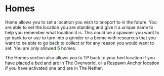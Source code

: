 # Homes
Home allows you to set a location you wish to teleport to in the future. You are able to set the location you are standing and give it a unique name to help you remember what location it is. This could be a spawner you want to go back to or use to turn into a grinder or a biome with resources that you want to be able to go back to collect or for any reason you would want to set. You are only allowed <span style="color: green;">**5**</span> homes.

The Homes section also allows you to TP back to your bed location if you have placed a bed and are in The Overworld, or a Respawn Anchor location if you have activated one and are in The Nether.

